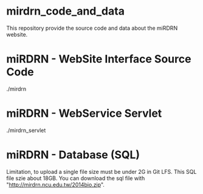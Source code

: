 # mirdrn_code_and_data
This repository provide the source code and data about the miRDRN website.

# miRDRN - WebSite Interface Source Code
./mirdrn

# miRDRN - WebService Servlet
./mirdrn_servlet

# miRDRN - Database (SQL)
Limitation, to upload a single file size must be under 2G in Git LFS.
This SQL file szie about 18GB.
You can download the sql file with "http://mirdrn.ncu.edu.tw/2014bio.zip".
